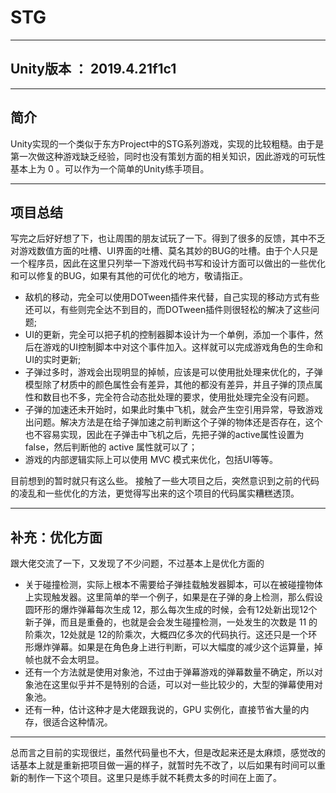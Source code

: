# STG

---

## Unity版本 ： 2019.4.21f1c1

-----

## 简介

Unity实现的一个类似于东方Project中的STG系列游戏，实现的比较粗糙。由于是第一次做这种游戏缺乏经验，同时也没有策划方面的相关知识，因此游戏的可玩性基本上为 0 。可以作为一个简单的Unity练手项目。

---

## 项目总结

写完之后好好想了下，也让周围的朋友试玩了一下。得到了很多的反馈，其中不乏对游戏数值方面的吐槽、UI界面的吐槽、莫名其妙的BUG的吐槽。由于个人只是一个程序员，因此在这里只列举一下游戏代码书写和设计方面可以做出的一些优化和可以修复的BUG，如果有其他的可优化的地方，敬请指正。

- 敌机的移动，完全可以使用DOTween插件来代替，自己实现的移动方式有些还可以，有些则完全达不到目的，而DOTween插件则很轻松的解决了这些问题;
- UI的更新，完全可以把子机的控制器脚本设计为一个单例，添加一个事件，然后在游戏的UI控制脚本中对这个事件加入。这样就可以完成游戏角色的生命和UI的实时更新;
- 子弹过多时，游戏会出现明显的掉帧，应该是可以使用批处理来优化的，子弹模型除了材质中的颜色属性会有差异，其他的都没有差异，并且子弹的顶点属性和数目也不多，完全符合动态批处理的要求，使用批处理完全没有问题。
- 子弹的加速还未开始时，如果此时集中飞机，就会产生空引用异常，导致游戏出问题。解决方法是在给子弹加速之前判断这个子弹的物体还是否存在，这个也不容易实现，因此在子弹击中飞机之后，先把子弹的active属性设置为 false，然后判断他的 active 属性就可以了；
- 游戏的内部逻辑实际上可以使用 MVC 模式来优化，包括UI等等。

目前想到的暂时就只有这么些。
接触了一些大项目之后，突然意识到之前的代码的凌乱和一些优化的方法，更觉得写出来的这个项目的代码属实糟糕透顶。

---

## 补充：优化方面

跟大佬交流了一下，又发现了不少问题，不过基本上是优化方面的

- 关于碰撞检测，实际上根本不需要给子弹挂载触发器脚本，可以在被碰撞物体上实现触发器。这里简单的举一个例子，如果是在子弹的身上检测，那么假设圆环形的爆炸弹幕每次生成 12，那么每次生成的时候，会有12处新出现12个新子弹，而且是重叠的，也就是会会发生碰撞检测，一处发生的次数是 11 的阶乘次，12处就是 12的阶乘次，大概四亿多次的代码执行。这还只是一个环形爆炸弹幕。如果是在角色身上进行判断，可以大幅度的减少这个运算量，掉帧也就不会太明显。
- 还有一个方法就是使用对象池，不过由于弹幕游戏的弹幕数量不确定，所以对象池在这里似乎并不是特别的合适，可以对一些比较少的，大型的弹幕使用对象池。
- 还有一种，估计这种才是大佬跟我说的，GPU 实例化，直接节省大量的内存，很适合这种情况。

---

总而言之目前的实现很烂，虽然代码量也不大，但是改起来还是太麻烦，感觉改的话基本上就是重新把项目做一遍的样子，就暂时先不改了，以后如果有时间可以重新的制作一下这个项目。这里只是练手就不耗费太多的时间在上面了。


